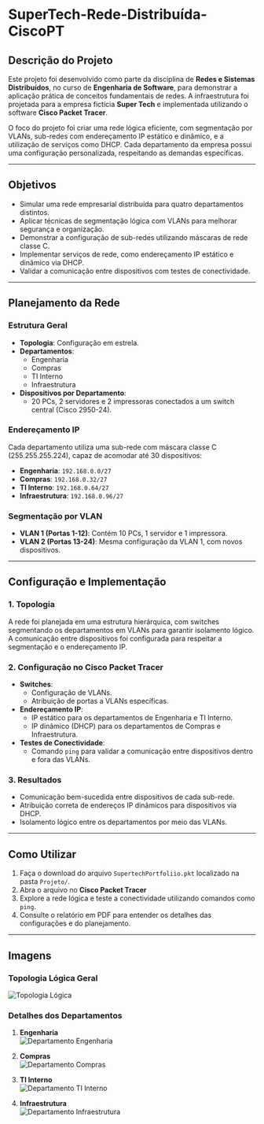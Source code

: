 # **SuperTech-Rede-Distribuída-CiscoPT**

## **Descrição do Projeto**
Este projeto foi desenvolvido como parte da disciplina de **Redes e Sistemas Distribuídos**, no curso de **Engenharia de Software**, para demonstrar a aplicação prática de conceitos fundamentais de redes. A infraestrutura foi projetada para a empresa fictícia **Super Tech** e implementada utilizando o software **Cisco Packet Tracer**.

O foco do projeto foi criar uma rede lógica eficiente, com segmentação por VLANs, sub-redes com endereçamento IP estático e dinâmico, e a utilização de serviços como DHCP. Cada departamento da empresa possui uma configuração personalizada, respeitando as demandas específicas.

---

## **Objetivos**
- Simular uma rede empresarial distribuída para quatro departamentos distintos.
- Aplicar técnicas de segmentação lógica com VLANs para melhorar segurança e organização.
- Demonstrar a configuração de sub-redes utilizando máscaras de rede classe C.
- Implementar serviços de rede, como endereçamento IP estático e dinâmico via DHCP.
- Validar a comunicação entre dispositivos com testes de conectividade.

---

## **Planejamento da Rede**
### **Estrutura Geral**
- **Topologia**: Configuração em estrela.
- **Departamentos**:
  - Engenharia
  - Compras
  - TI Interno
  - Infraestrutura
- **Dispositivos por Departamento**:
  - 20 PCs, 2 servidores e 2 impressoras conectados a um switch central (Cisco 2950-24).

### **Endereçamento IP**
Cada departamento utiliza uma sub-rede com máscara classe C (255.255.255.224), capaz de acomodar até 30 dispositivos:
- **Engenharia**: `192.168.0.0/27`
- **Compras**: `192.168.0.32/27`
- **TI Interno**: `192.168.0.64/27`
- **Infraestrutura**: `192.168.0.96/27`

### **Segmentação por VLAN**
- **VLAN 1 (Portas 1-12)**: Contém 10 PCs, 1 servidor e 1 impressora.
- **VLAN 2 (Portas 13-24)**: Mesma configuração da VLAN 1, com novos dispositivos.

---

## **Configuração e Implementação**
### **1. Topologia**
A rede foi planejada em uma estrutura hierárquica, com switches segmentando os departamentos em VLANs para garantir isolamento lógico. A comunicação entre dispositivos foi configurada para respeitar a segmentação e o endereçamento IP.

### **2. Configuração no Cisco Packet Tracer**
- **Switches**:
  - Configuração de VLANs.
  - Atribuição de portas a VLANs específicas.
- **Endereçamento IP**:
  - IP estático para os departamentos de Engenharia e TI Interno.
  - IP dinâmico (DHCP) para os departamentos de Compras e Infraestrutura.
- **Testes de Conectividade**:
  - Comando `ping` para validar a comunicação entre dispositivos dentro e fora das VLANs.

### **3. Resultados**
- Comunicação bem-sucedida entre dispositivos de cada sub-rede.
- Atribuição correta de endereços IP dinâmicos para dispositivos via DHCP.
- Isolamento lógico entre os departamentos por meio das VLANs.

---

## **Como Utilizar**
1. Faça o download do arquivo `SupertechPortfoliio.pkt` localizado na pasta `Projeto/`.
2. Abra o arquivo no **Cisco Packet Tracer**
3. Explore a rede lógica e teste a conectividade utilizando comandos como `ping`.
4. Consulte o relatório em PDF para entender os detalhes das configurações e do planejamento.

---

## **Imagens**
### **Topologia Lógica Geral**
![Topologia Lógica](Imagens/Trabalho.png)

### **Detalhes dos Departamentos**
1. **Engenharia**  
   ![Departamento Engenharia](Imagens/Engenharia.png)

2. **Compras**  
   ![Departamento Compras](Imagens/Compras.png)

3. **TI Interno**  
   ![Departamento TI Interno](Imagens/TI_Interno.png)

4. **Infraestrutura**  
   ![Departamento Infraestrutura](Imagens/Infraestrutura.png)


